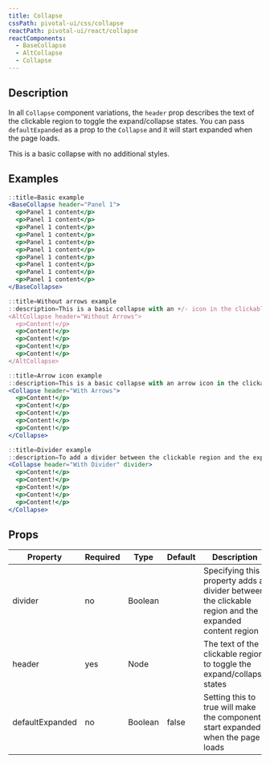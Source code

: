 ```yaml
---
title: Collapse
cssPath: pivotal-ui/css/collapse
reactPath: pivotal-ui/react/collapse
reactComponents:
  - BaseCollapse
  - AltCollapse
  - Collapse
---
```


## Description

In all `Collapse` component variations, the `header` prop describes the text
of the clickable region to toggle the expand/collapse states. You can pass `defaultExpanded`
as a prop to the `Collapse` and it will start expanded when the page loads.

This is a basic collapse with no additional styles.

## Examples

```jsx
::title=Basic example
<BaseCollapse header="Panel 1">
  <p>Panel 1 content</p>
  <p>Panel 1 content</p>
  <p>Panel 1 content</p>
  <p>Panel 1 content</p>
  <p>Panel 1 content</p>
  <p>Panel 1 content</p>
  <p>Panel 1 content</p>
  <p>Panel 1 content</p>
  <p>Panel 1 content</p>
  <p>Panel 1 content</p>
</BaseCollapse>
```

```jsx
::title=Without arrows example
::description=This is a basic collapse with an +/- icon in the clickable region
<AltCollapse header="Without Arrows">
  <p>Content!</p>
  <p>Content!</p>
  <p>Content!</p>
  <p>Content!</p>
  <p>Content!</p>
</AltCollapse>
```

```jsx
::title=Arrow icon example
::description=This is a basic collapse with an arrow icon in the clickable region
<Collapse header="With Arrows">
  <p>Content!</p>
  <p>Content!</p>
  <p>Content!</p>
  <p>Content!</p>
  <p>Content!</p>
</Collapse>
```

```jsx
::title=Divider example
::description=To add a divider between the clickable region and the expanded content region, simply set the `divider` property to be true
<Collapse header="With Divider" divider>
  <p>Content!</p>
  <p>Content!</p>
  <p>Content!</p>
  <p>Content!</p>
  <p>Content!</p>
</Collapse>
```

## Props

Property | Required | Type | Default | Description
---------|----------|------|---------|------------
divider         | no  | Boolean |       | Specifying this property adds a divider between the clickable region and the expanded content region
header          | yes | Node    |       | The text of the clickable region to toggle the expand/collapse states
defaultExpanded | no  | Boolean | false | Setting this to true will make the component start expanded when the page loads
